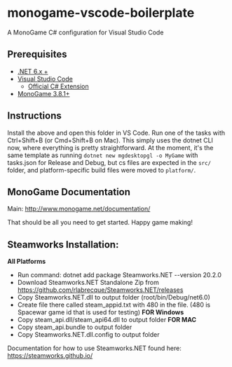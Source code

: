 # monogame-vscode-boilerplate

A MonoGame C# configuration for Visual Studio Code

## Prerequisites

* [.NET 6.x +](https://dotnet.microsoft.com/download)
* [Visual Studio Code](https://code.visualstudio.com/download)
  * [Official C# Extension](https://marketplace.visualstudio.com/items?itemName=ms-dotnettools.csharp)
* [MonoGame 3.8.1+](http://www.monogame.net/downloads/)

## Instructions

Install the above and open this folder in VS Code. Run one of the tasks with Ctrl+Shift+B (or Cmd+Shift+B on Mac). This simply uses the dotnet CLI now, where everything is pretty straightforward. At the moment, it's the same template as running `dotnet new mgdesktopgl -o MyGame` with tasks.json for Release and Debug, but cs files are expected in the `src/` folder, and platform-specific build files were moved to `platform/`.

## MonoGame Documentation

Main: http://www.monogame.net/documentation/

That should be all you need to get started. Happy game making!


## Steamworks Installation:
**All Platforms**
  - Run command: dotnet add package Steamworks.NET --version 20.2.0
  - Download Steamworks.NET Standalone Zip from https://github.com/rlabrecque/Steamworks.NET/releases
  - Copy Steamworks.NET.dll to output folder (root/bin/Debug/net6.0)
  - Create file there called steam_appid.txt with 480 in the file. (480 is Spacewar game id that is used for testing) 
**FOR Windows**
 - Copy steam_api.dll/steam_api64.dll to output folder
**FOR MAC**
  - Copy steam_api.bundle to output folder
  - Copy Steamworks.NET.dll.config to output folder

Documentation for how to use Steamworks.NET found here: https://steamworks.github.io/